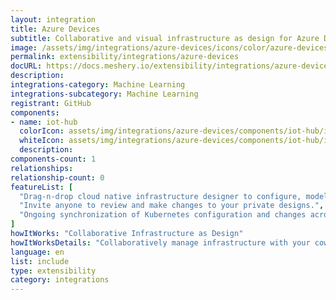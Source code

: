 ```yaml
---
layout: integration
title: Azure Devices
subtitle: Collaborative and visual infrastructure as design for Azure Devices
image: /assets/img/integrations/azure-devices/icons/color/azure-devices-color.svg
permalink: extensibility/integrations/azure-devices
docURL: https://docs.meshery.io/extensibility/integrations/azure-devices
description: 
integrations-category: Machine Learning
integrations-subcategory: Machine Learning
registrant: GitHub
components: 
- name: iot-hub
  colorIcon: assets/img/integrations/azure-devices/components/iot-hub/icons/color/iot-hub-color.svg
  whiteIcon: assets/img/integrations/azure-devices/components/iot-hub/icons/white/iot-hub-white.svg
  description: 
components-count: 1
relationships: 
relationship-count: 0
featureList: [
  "Drag-n-drop cloud native infrastructure designer to configure, model, and deploy your workloads.",
  "Invite anyone to review and make changes to your private designs.",
  "Ongoing synchronization of Kubernetes configuration and changes across any number of clusters."
]
howItWorks: "Collaborative Infrastructure as Design"
howItWorksDetails: "Collaboratively manage infrastructure with your coworkers synchronously sharing the same designs."
language: en
list: include
type: extensibility
category: integrations
---
```

